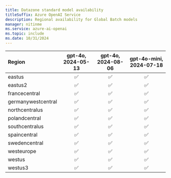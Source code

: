 ```yaml
---
title: Datazone standard model availability
titleSuffix: Azure OpenAI Service
description: Regional availability for Global Batch models
manager: nitinme
ms.service: azure-ai-openai
ms.topic: include
ms.date: 10/31/2024
---
```


| **Region**     | **gpt-4o**, **2024-05-13**   | **gpt-4o**, **2024-08-06**   | **gpt-4o-mini**, **2024-07-18**   |
|:-------------------|:--------------------------:|:--------------------------:|:-------------------------------:|
| eastus             | ✅                       | ✅                       | ✅                            |
| eastus2            | ✅                       | ✅                       | ✅                            |
| francecentral      | ✅                       | ✅                       | ✅                            |
| germanywestcentral | ✅                       | ✅                       | ✅                            |
| northcentralus     | ✅                       | ✅                       | ✅                            |
| polandcentral      | ✅                       | ✅                       | ✅                            |
| southcentralus     | ✅                       | ✅                       | ✅                            |
| spaincentral       | ✅                       | ✅                       | ✅                            |
| swedencentral      | ✅                       | ✅                       | ✅                            |
| westeurope         | ✅                       | ✅                       | ✅                            |
| westus             | ✅                       | ✅                       | ✅                            |
| westus3            | ✅                       | ✅                       | ✅                            |